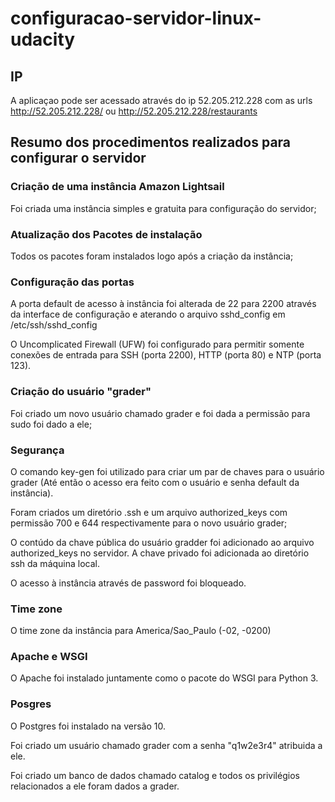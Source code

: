 # configuracao-servidor-linux-udacity

## IP

A aplicaçao pode ser acessado através do ip 52.205.212.228 com as urls  http://52.205.212.228/ ou http://52.205.212.228/restaurants

## Resumo dos procedimentos realizados para configurar o servidor

### Criação de uma instância Amazon Lightsail

Foi criada uma instância simples e gratuita para configuração do servidor;

### Atualização dos Pacotes de instalação

Todos os pacotes foram instalados logo após a criação da instância;

### Configuração das portas

A porta default de acesso à instância foi alterada de 22 para 2200 através da interface de configuração e aterando o arquivo sshd_config em /etc/ssh/sshd_config

O Uncomplicated Firewall (UFW) foi configurado para permitir somente conexões de entrada para SSH (porta 2200), HTTP (porta 80) e NTP (porta 123).

### Criação do usuário "grader"

Foi criado um novo usuário chamado grader e foi dada a permissão para sudo foi dado a ele;

### Segurança

O comando key-gen foi utilizado para criar um par de chaves para o usuário grader (Até então o acesso era feito com o usuário e senha default da instância).

Foram criados um diretório .ssh e um arquivo authorized_keys com permissão 700 e 644 respectivamente para o novo usuário grader;

O contúdo da chave pública do usuário gradder foi adicionado ao arquivo authorized_keys no servidor. A chave privado foi adicionada ao diretório ssh da máquina local.

O acesso à instância através de password foi bloqueado.

### Time zone

O time zone da instância para America/Sao_Paulo (-02, -0200)

### Apache e WSGI

O Apache foi instalado juntamente como o pacote do WSGI para Python 3.

### Posgres

O Postgres foi instalado na versão 10.

Foi criado um usuário chamado grader com a senha "q1w2e3r4" atribuida a ele.

Foi criado um banco de dados chamado catalog e todos os privilégios relacionados a ele foram dados a grader.

